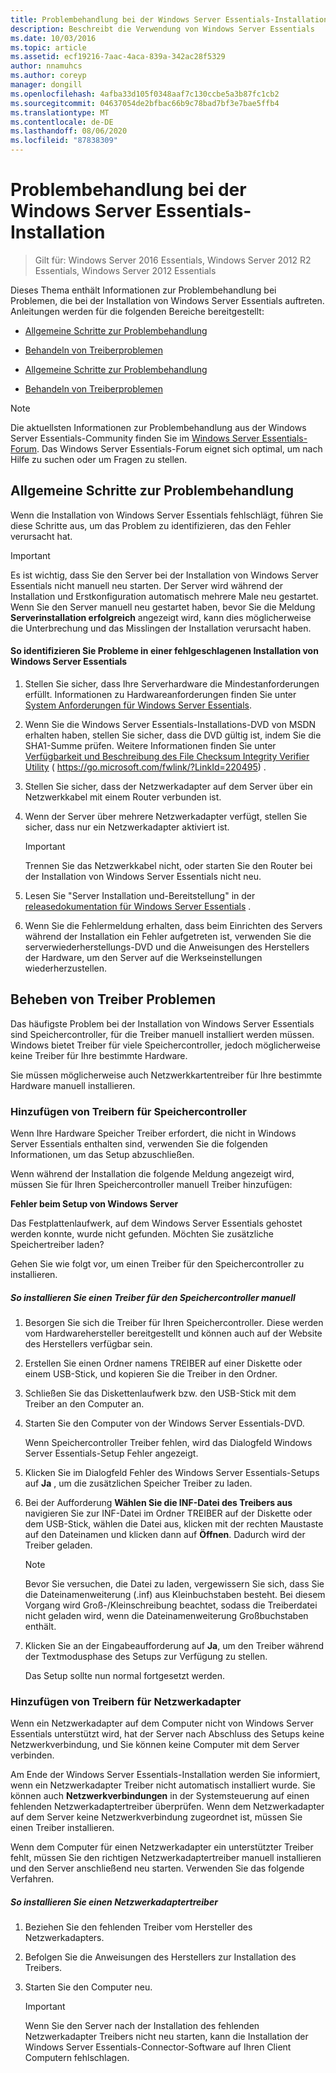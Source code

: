 ```yaml
---
title: Problembehandlung bei der Windows Server Essentials-Installation
description: Beschreibt die Verwendung von Windows Server Essentials
ms.date: 10/03/2016
ms.topic: article
ms.assetid: ecf19216-7aac-4aca-839a-342ac28f5329
author: nnamuhcs
ms.author: coreyp
manager: dongill
ms.openlocfilehash: 4afba33d105f0348aaf7c130ccbe5a3b87fc1cb2
ms.sourcegitcommit: 04637054de2bfbac66b9c78bad7bf3e7bae5ffb4
ms.translationtype: MT
ms.contentlocale: de-DE
ms.lasthandoff: 08/06/2020
ms.locfileid: "87838309"
---
```

# <a name="troubleshoot-windows-server-essentials-installation"></a>Problembehandlung bei der Windows Server Essentials-Installation

>Gilt für: Windows Server 2016 Essentials, Windows Server 2012 R2 Essentials, Windows Server 2012 Essentials

Dieses Thema enthält Informationen zur Problembehandlung bei Problemen, die bei der Installation von Windows Server Essentials auftreten. Anleitungen werden für die folgenden Bereiche bereitgestellt:


-   [Allgemeine Schritte zur Problembehandlung](Troubleshoot-Windows-Server-Essentials-installation.md#BKMK_GeneralTroubleshootingSteps)

-   [Behandeln von Treiberproblemen](Troubleshoot-Windows-Server-Essentials-installation.md#BKMK_TroubleshootDrivers)

-   [Allgemeine Schritte zur Problembehandlung](Troubleshoot-Windows-Server-Essentials-installation.md#BKMK_GeneralTroubleshootingSteps)

-   [Behandeln von Treiberproblemen](Troubleshoot-Windows-Server-Essentials-installation.md#BKMK_TroubleshootDrivers)


> [!NOTE]
>  Die aktuellsten Informationen zur Problembehandlung aus der Windows Server Essentials-Community finden Sie im [Windows Server Essentials-Forum](/answers/topics/windows-server-essentials.html/threads). Das Windows Server Essentials-Forum eignet sich optimal, um nach Hilfe zu suchen oder um Fragen zu stellen.

##  <a name="general-troubleshooting-steps"></a><a name="BKMK_GeneralTroubleshootingSteps"></a>Allgemeine Schritte zur Problembehandlung
 Wenn die Installation von Windows Server Essentials fehlschlägt, führen Sie diese Schritte aus, um das Problem zu identifizieren, das den Fehler verursacht hat.

> [!IMPORTANT]
>  Es ist wichtig, dass Sie den Server bei der Installation von Windows Server Essentials nicht manuell neu starten. Der Server wird während der Installation und Erstkonfiguration automatisch mehrere Male neu gestartet. Wenn Sie den Server manuell neu gestartet haben, bevor Sie die Meldung **Serverinstallation erfolgreich** angezeigt wird, kann dies möglicherweise die Unterbrechung und das Misslingen der Installation verursacht haben.

#### <a name="to-identify-issues-in-a-failed-installation-of-windows-server-essentials"></a>So identifizieren Sie Probleme in einer fehlgeschlagenen Installation von Windows Server Essentials

1.  Stellen Sie sicher, dass Ihre Serverhardware die Mindestanforderungen erfüllt. Informationen zu Hardwareanforderungen finden Sie unter [System Anforderungen für Windows Server Essentials](../get-started/system-requirements.md).

2.  Wenn Sie die Windows Server Essentials-Installations-DVD von MSDN erhalten haben, stellen Sie sicher, dass die DVD gültig ist, indem Sie die SHA1-Summe prüfen. Weitere Informationen finden Sie unter [Verfügbarkeit und Beschreibung des File Checksum Integrity Verifier Utility](https://go.microsoft.com/fwlink/?LinkId=220495) ( https://go.microsoft.com/fwlink/?LinkId=220495) .

3.  Stellen Sie sicher, dass der Netzwerkadapter auf dem Server über ein Netzwerkkabel mit einem Router verbunden ist.

4.  Wenn der Server über mehrere Netzwerkadapter verfügt, stellen Sie sicher, dass nur ein Netzwerkadapter aktiviert ist.

    > [!IMPORTANT]
    >  Trennen Sie das Netzwerkkabel nicht, oder starten Sie den Router bei der Installation von Windows Server Essentials nicht neu.

5.  Lesen Sie "Server Installation und-Bereitstellung" in der [releasedokumentation für Windows Server Essentials](../get-started/release-notes.md) .

6.  Wenn Sie die Fehlermeldung erhalten, dass beim Einrichten des Servers während der Installation ein Fehler aufgetreten ist, verwenden Sie die serverwiederherstellungs-DVD und die Anweisungen des Herstellers der Hardware, um den Server auf die Werkseinstellungen wiederherzustellen.

##  <a name="troubleshoot-driver-issues"></a><a name="BKMK_TroubleshootDrivers"></a>Beheben von Treiber Problemen
 Das häufigste Problem bei der Installation von Windows Server Essentials sind Speichercontroller, für die Treiber manuell installiert werden müssen. Windows bietet Treiber für viele Speichercontroller, jedoch möglicherweise keine Treiber für Ihre bestimmte Hardware.

 Sie müssen möglicherweise auch Netzwerkkartentreiber für Ihre bestimmte Hardware manuell installieren.

###  <a name="adding-drivers-for-storage-controllers"></a><a name="BKMK_StorageDrivers"></a>Hinzufügen von Treibern für Speichercontroller
 Wenn Ihre Hardware Speicher Treiber erfordert, die nicht in Windows Server Essentials enthalten sind, verwenden Sie die folgenden Informationen, um das Setup abzuschließen.

 Wenn während der Installation die folgende Meldung angezeigt wird, müssen Sie für Ihren Speichercontroller manuell Treiber hinzufügen:

 **Fehler beim Setup von Windows Server**

 Das Festplattenlaufwerk, auf dem Windows Server Essentials gehostet werden konnte, wurde nicht gefunden. Möchten Sie zusätzliche Speichertreiber laden?

 Gehen Sie wie folgt vor, um einen Treiber für den Speichercontroller zu installieren.

##### <a name="to-manually-install-a-storage-controller-driver"></a>So installieren Sie einen Treiber für den Speichercontroller manuell

1. Besorgen Sie sich die Treiber für Ihren Speichercontroller. Diese werden vom Hardwarehersteller bereitgestellt und können auch auf der Website des Herstellers verfügbar sein.

2. Erstellen Sie einen Ordner namens TREIBER auf einer Diskette oder einem USB-Stick, und kopieren Sie die Treiber in den Ordner.

3. Schließen Sie das Diskettenlaufwerk bzw. den USB-Stick mit dem Treiber an den Computer an.

4. Starten Sie den Computer von der Windows Server Essentials-DVD.

    Wenn Speichercontroller Treiber fehlen, wird das Dialogfeld Windows Server Essentials-Setup Fehler angezeigt.

5. Klicken Sie im Dialogfeld Fehler des Windows Server Essentials-Setups auf **Ja** , um die zusätzlichen Speicher Treiber zu laden.

6. Bei der Aufforderung **Wählen Sie die INF-Datei des Treibers aus** navigieren Sie zur INF-Datei im Ordner TREIBER auf der Diskette oder dem USB-Stick, wählen die Datei aus, klicken mit der rechten Maustaste auf den Dateinamen und klicken dann auf **Öffnen**. Dadurch wird der Treiber geladen.

   > [!NOTE]
   >  Bevor Sie versuchen, die Datei zu laden, vergewissern Sie sich, dass Sie die Dateinamenweiterung (.inf) aus Kleinbuchstaben besteht. Bei diesem Vorgang wird Groß-/Kleinschreibung beachtet, sodass die Treiberdatei nicht geladen wird, wenn die Dateinamenweiterung Großbuchstaben enthält.

7. Klicken Sie an der Eingabeaufforderung auf **Ja**, um den Treiber während der Textmodusphase des Setups zur Verfügung zu stellen.

   Das Setup sollte nun normal fortgesetzt werden.

###  <a name="adding-drivers-for-network-adapters"></a><a name="BKMK_AddingNICdrivers"></a>Hinzufügen von Treibern für Netzwerkadapter
 Wenn ein Netzwerkadapter auf dem Computer nicht von Windows Server Essentials unterstützt wird, hat der Server nach Abschluss des Setups keine Netzwerkverbindung, und Sie können keine Computer mit dem Server verbinden.

 Am Ende der Windows Server Essentials-Installation werden Sie informiert, wenn ein Netzwerkadapter Treiber nicht automatisch installiert wurde. Sie können auch **Netzwerkverbindungen** in der Systemsteuerung auf einen fehlenden Netzwerkadaptertreiber überprüfen. Wenn dem Netzwerkadapter auf dem Server keine Netzwerkverbindung zugeordnet ist, müssen Sie einen Treiber installieren.

 Wenn dem Computer für einen Netzwerkadapter ein unterstützter Treiber fehlt, müssen Sie den richtigen Netzwerkadaptertreiber manuell installieren und den Server anschließend neu starten. Verwenden Sie das folgende Verfahren.

##### <a name="to-install-a-network-adapter-driver"></a>So installieren Sie einen Netzwerkadaptertreiber

1.  Beziehen Sie den fehlenden Treiber vom Hersteller des Netzwerkadapters.

2.  Befolgen Sie die Anweisungen des Herstellers zur Installation des Treibers.

3.  Starten Sie den Computer neu.

    > [!IMPORTANT]
    >  Wenn Sie den Server nach der Installation des fehlenden Netzwerkadapter Treibers nicht neu starten, kann die Installation der Windows Server Essentials-Connector-Software auf Ihren Client Computern fehlschlagen.